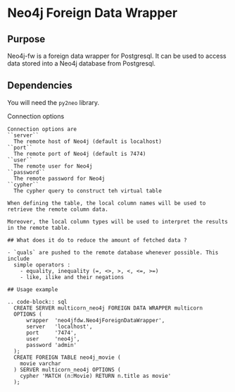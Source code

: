 # Neo4j Foreign Data Wrapper

## Purpose

Neo4j-fw is a foreign data wrapper for Postgresql. It can be used to access data stored into a Neo4j database from Postgresql.

## Dependencies

You will need the `py2neo` library.

Connection options
~~~~~~~~~~~~~~~~~~
Connection options are
``server``
  The remote host of Neo4j (default is localhost)
``port``
  The remote port of Neo4j (default is 7474)
``user``
  The remote user for Neo4j
``password``
  The remote password for Neo4j
``cypher``
  The cypher query to construct teh virtual table

When defining the table, the local column names will be used to retrieve the remote column data.

Moreover, the local column types will be used to interpret the results in the remote table. 

## What does it do to reduce the amount of fetched data ?

- `quals` are pushed to the remote database whenever possible. This include
  simple operators :
    - equality, inequality (=, <>, >, <, <=, >=)
    - like, ilike and their negations

## Usage example

.. code-block:: sql
  CREATE SERVER multicorn_neo4j FOREIGN DATA WRAPPER multicorn
  OPTIONS (
      wrapper  'neo4jfdw.Neo4jForeignDataWrapper',
      server   'localhost',
      port     '7474',
      user     'neo4j',
      password 'admin'
  );
  CREATE FOREIGN TABLE neo4j_movie (
    movie varchar
  ) SERVER multicorn_neo4j OPTIONS (
    cypher 'MATCH (n:Movie) RETURN n.title as movie'
  );
